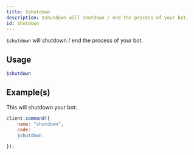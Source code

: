 ```yaml
---
title: $shutdown
description: $shutdown will shutdown / end the process of your bot.
id: shutdown
---
```


`$shutdown` will shutdown / end the process of your bot.

## Usage

```php
$shutdown
```

## Example(s)

This will shutdown your bot:

```javascript
client.command({
    name: "shutdown",
    code: `
    $shutdown
    `
});
```
